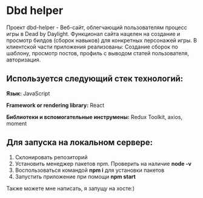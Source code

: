 # Dbd helper 
Проект dbd-helper - Веб-сайт, облегчающий пользователям процесс игры в Dead by Daylight. Функционал сайта нацелен на создание и просмотр билдов (сборок навыков) для конкретных персонажей игры. 
В клиентской части приложения реализованы: Создание сборок по шаблону, просмотр постов, профиль с выводом статей пользователя, авторизация.

## Используется следующий стек технологий:
**Язык:** JavaScript

**Framework or rendering library:** React

**Библиотеки и вспомогательные инструмены:** Redux Toolkit, axios, moment 

## Для запуска на локальном сервере:
  1. Склонировать репозиторий
  2. Установить менеджер пакетов npm. Проверить на наличие <strong>node -v</strong>
  3. Воспользоваться командой <strong>npm i</strong> для установки пакетов
  4. Запустить приложение при помощи <strong>npm start</strong>
  
Также можете мне написать, я запущу на хосте:)
